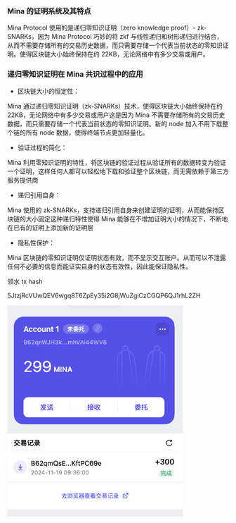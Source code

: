 ### Mina 的证明系统及其特点

Mina Protocol 使用的是递归零知识证明（zero knowledge proof）- zk-SNARKs，因为 Mina Protocol 巧妙的将 zkf 与线性递归和树形递归进行结合，从而不需要存储所有的交易历史数据，而只需要存储一个代表当前状态的零知识证明。使得区块链大小始终保持在约 22KB，无论网络中有多少交易或用户。

### 递归零知识证明在 Mina 共识过程中的应用

+ 区块链大小的恒定性：

Mina 通过递归零知识证明（zk-SNARKs）技术，使得区块链大小始终保持在约 22KB，无论网络中有多少交易或用户这是因为 Mina 不需要存储所有的交易历史数据，而只需要存储一个代表当前状态的零知识证明。新的 node 加入不用下载整个链的所有 node 数据，使得终端节点更加轻量化。

+ 验证过程的简化：

Mina 利用零知识证明的特性，将区块链的验证过程从验证所有的数据转变为验证一个证明，这样任何人都可以轻松地下载和验证整个区块链，而无需依赖于第三方服务提供商

+ 递归引用自身：

Mina 使用的 zk-SNARKs，支持递归引用自身来创建证明的证明，从而能保持区块链的大小固定这种递归特性使得 Mina 能够在不增加证明大小的情况下，不断地在已有的证明上添加新的证明层

+ 隐私性保护：

Mina 区块链的零知识证明仅证明状态有效，而不显示交互账户。从而可以不泄露任何不必要的信息而能证实自身的状态有效性，因此能保证隐私性。

领水 tx hash

5JtzjRcVUwQEV6wgq8T6ZpEy35i2G8jWuZgiCzCGQP6QJ1rhL2ZH

<img src='iShot.png' width='400'/>